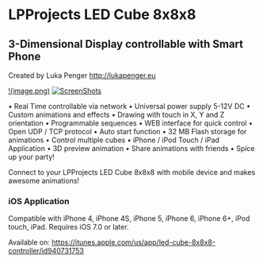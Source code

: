 # LPProjects LED Cube 8x8x8
## 3-Dimensional Display controllable with Smart Phone

Created by Luka Penger
http://lukapenger.eu

[!(image.png)](image.png)
[![ScreenShots](image.png)](image.png)

• Real Time controllable via network
• Universal power supply 5-12V DC
• Custom animations and effects
• Drawing with touch in X, Y and Z orientation
• Programmable sequences
• WEB interface for quick control
• Open UDP / TCP protocol
• Auto start function
• 32 MB Flash storage for animations
• Control multiple cubes
• iPhone / iPod Touch / iPad Application
• 3D preview animation
• Share animations with friends
• Spice up your party!

Connect to your LPProjects LED Cube 8x8x8 with mobile device and makes awesome animations!

### iOS Application

Compatible with iPhone 4, iPhone 4S, iPhone 5, iPhone 6, iPhone 6+, iPod touch, iPad. Requires iOS 7.0 or later.

Available on: https://itunes.apple.com/us/app/led-cube-8x8x8-controller/id940731753

